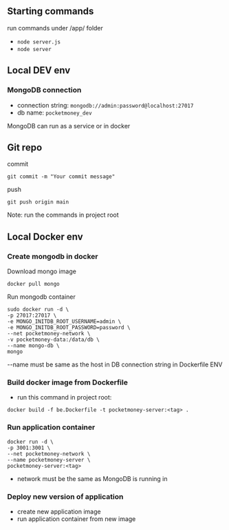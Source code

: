 ## Starting commands
run commands under /app/ folder
- `node server.js`
- `node server`

## Local DEV env
### MongoDB connection

- connection string: `mongodb://admin:password@localhost:27017`
- db name: `pocketmoney_dev`

MongoDB can run as a service or in docker

## Git repo
commit
```
git commit -m "Your commit message"
```

push
```
git push origin main
```
Note: run the commands in project root

## Local Docker env

### Create mongodb in docker 
Download mongo image
```
docker pull mongo
```
Run mongodb container
```
sudo docker run -d \
-p 27017:27017 \
-e MONGO_INITDB_ROOT_USERNAME=admin \
-e MONGO_INITDB_ROOT_PASSWORD=password \
--net pocketmoney-network \
-v pocketmoney-data:/data/db \
--name mongo-db \
mongo
```
--name must be same as the host in DB connection string in Dockerfile ENV

### Build docker image from Dockerfile
- run this command in project root:
```
docker build -f be.Dockerfile -t pocketmoney-server:<tag> .
```


### Run application container
```
docker run -d \
-p 3001:3001 \
--net pocketmoney-network \
--name pocketmoney-server \
pocketmoney-server:<tag>
```
- network must be the same as MongoDB is running in

### Deploy new version of application
- create new application image
- run application container from new image